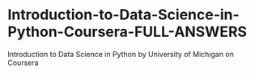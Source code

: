 # Introduction-to-Data-Science-in-Python-Coursera-FULL-ANSWERS
Introduction to Data Science in Python by University of Michigan on Coursera
